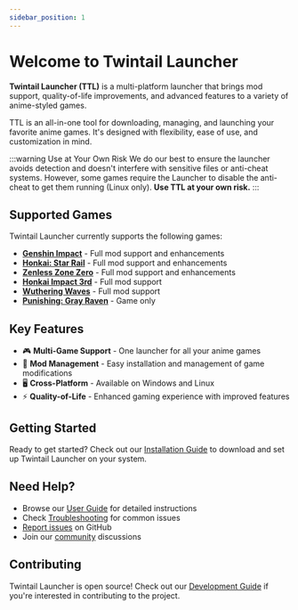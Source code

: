 ```yaml
---
sidebar_position: 1
---
```


# Welcome to Twintail Launcher

**Twintail Launcher (TTL)** is a multi-platform launcher that brings mod support, quality-of-life improvements, and advanced features to a variety of anime-styled games.

TTL is an all-in-one tool for downloading, managing, and launching your favorite anime games. It's designed with flexibility, ease of use, and customization in mind.

:::warning Use at Your Own Risk
We do our best to ensure the launcher avoids detection and doesn't interfere with sensitive files or anti-cheat systems. However, some games require the Launcher to disable the anti-cheat to get them running (Linux only). **Use TTL at your own risk.**
:::

## Supported Games

Twintail Launcher currently supports the following games:

- **[Genshin Impact](./games/genshin-impact)** - Full mod support and enhancements
- **[Honkai: Star Rail](./games/honkai-star-rail)** - Full mod support and enhancements 
- **[Zenless Zone Zero](./games/zenless-zone-zero)** - Full mod support and enhancements
- **[Honkai Impact 3rd](./games/honkai-impact-3rd)** - Full mod support
- **[Wuthering Waves](./games/wuthering-waves)** - Full mod support
- **[Punishing: Gray Raven](./games/punishing-gray-raven)** - Game only

## Key Features

- 🎮 **Multi-Game Support** - One launcher for all your anime games
- 🔧 **Mod Management** - Easy installation and management of game modifications
- 🖥️ **Cross-Platform** - Available on Windows and Linux
- ⚡ **Quality-of-Life** - Enhanced gaming experience with improved features

## Getting Started

Ready to get started? Check out our [Installation Guide](./installation/overview) to download and set up Twintail Launcher on your system.

## Need Help?

- Browse our [User Guide](./user-guide/interface-overview) for detailed instructions
- Check [Troubleshooting](./troubleshooting/common-issues) for common issues
- [Report issues](https://github.com/TwintailTeam/TwintailLauncher/issues) on GitHub
- Join our [community](https://discord.gg/nDMJDwuj7s) discussions

## Contributing

Twintail Launcher is open source! Check out our [Development Guide](./development/setup) if you're interested in contributing to the project.
